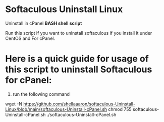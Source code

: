 # Softaculous Uninstall Linux

Uninstall in cPanel **BASH shell script**

Run this script if you want to uninstall softaculous if you install it under CentOS and For cPanel.

# Here is a quick guide for usage of this script to uninstall Softaculous for cPanel:

1. run the following command

wget -N https://github.com/shellaaaron/softaculous-Uninstall-Linux/blob/main/softaculous-Uninstall-cPanel.sh
chmod 755 softaculous-Uninstall-cPanel.sh
./softaculous-Uninstall-cPanel.sh
